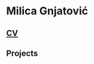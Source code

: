 # Milica Gnjatović

## [CV](https://github.com/milicagnjatovic/milicagnjatovic.github.io/blob/master/resources/milica_gnjatovic.pdf) 

## Projects
> 
